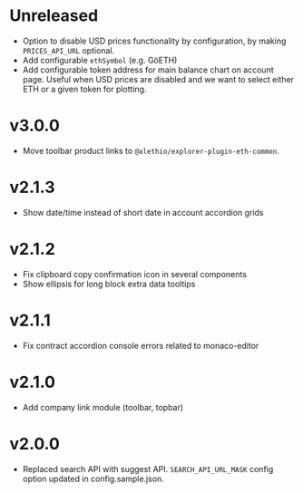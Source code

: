 # Unreleased

- Option to disable USD prices functionality by configuration, by making `PRICES_API_URL` optional.
- Add configurable `ethSymbol` (e.g. GöETH)
- Add configurable token address for main balance chart on account page. Useful when USD prices are disabled and we want to select either ETH or a given token for plotting.

# v3.0.0

- Move toolbar product links to `@alethio/explorer-plugin-eth-common`.

# v2.1.3

- Show date/time instead of short date in account accordion grids

# v2.1.2

- Fix clipboard copy confirmation icon in several components
- Show ellipsis for long block extra data tooltips

# v2.1.1

- Fix contract accordion console errors related to monaco-editor

# v2.1.0

- Add company link module (toolbar, topbar)

# v2.0.0

- Replaced search API with suggest API. `SEARCH_API_URL_MASK` config option updated in config.sample.json.
